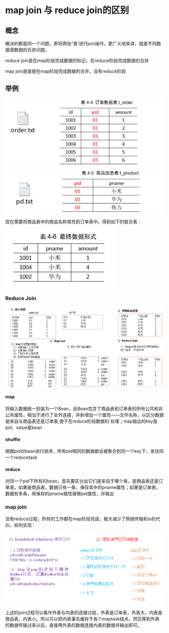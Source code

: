 # map join 与 reduce join的区别

## 概念

解决的都是同一个问题，即将两张“表‘进行join操作。更广义地来讲，就是不同数据源数据的合并问题。

reduce join是在map阶段完成数据的标记，在reduce阶段完成数据的合并

map join是直接在map阶段完成数据的合并，没有reduce阶段

##  举例

![](Images/9.png)

![](Images/10.png)

现在需要将商品表中的商品名称填充到订单表中。得到如下的联合表：

![](Images/11.png)


### Reduce Join

![](Images/12.png)

#### map
将输入数据统一封装为一个Bean，此Bean包含了商品表和订单表的所有公共和非公共属性，相当于进行了全外连接，并新增加一个属性——文件名称，以区分数据是来自与商品表还是订单表,便于在reduce阶段数据的 处理；map输出的key是pid，value是bean

#### shuffle
根据pid对bean进行排序，所有pid相同的数据都会被聚合到同一个key下，发往同一个reducetask

#### reduce
对同一个pid下所有的bean，首先要区分出它们是来自于哪个表，是商品表还是订单表。如果是商品表，数据只有一条，保存其中的pname属性；如果是订单表，数据有多条，用保存的pname属性替换pid属性，并输出

### map join

没有reduce过程，所有的工作都在map阶段完成，极大减少了网络传输和io的代价。如何实现：

![](Images/13.png)

上述的join过程可以看作外表与内表的连接过程，外表是订单表，外表大，内表是商品表，内表小。所以可以把内表事先缓存于各个maptask结点，然后等到外表的数据传输过来以后，直接用外表的数据连接内表的数据并输出即可。


